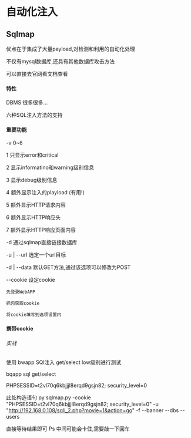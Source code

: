 # 自动化注入

## Sqlmap

优点在于集成了大量payload,对检测和利用的自动化处理

不仅有mysql数据库,还具有其他数据库攻击方法

可以直接去官网看文档查看

#### 特性

DBMS 很多很多...

六种SQL注入方法的支持

#### 重要功能 

-v 0~6

1 只显示error和critical

2 显示informatino和warning级别信息

3 显示debug级别信息

4 额外显示注入的playload (有用!)

5 额外显示HTTP请求内容

6 额外显示HTTP响应头

7 额外显示HTTP响应页面内容

-d 通过sqlmap直接链接数据库

-u | --url 选定一个url目标

-d | --data 默认GET方法,通过该选项可以修改为POST

--cookie 设定cookie

    先登录WebAPP
    
    抓包获取cookie
    
    将cookie填写到选项设置内

#### 携带cookie

###### 实战

使用 bwapp SQl注入 get/select low级别进行测试

bqapp sql get/select

PHPSESSID=t2vl70q6kbjjjl8erqd9gsjn82; security_level=0

此处构造语句
 py sqlmap.py -cookie "PHPSESSID=t2vl70q6kbjjjl8erqd9gsjn82; security_level=0" -u "http://192.168.0.108/sqli_2.php?movie=1&action=go" -f --banner --dbs --users
 
直接等待结果即可 Ps 中间可能会卡住,需要敲一下回车
